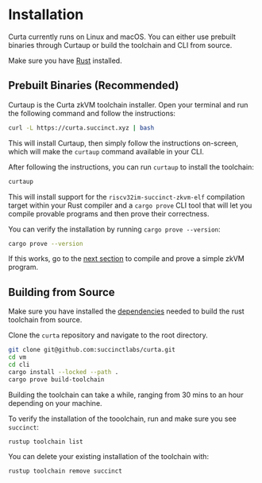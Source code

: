 # Installation

Curta currently runs on Linux and macOS. You can either use prebuilt binaries through Curtaup or
build the toolchain and CLI from source.

Make sure you have [Rust](https://www.rust-lang.org/tools/install) installed.

## Prebuilt Binaries (Recommended)

Curtaup is the Curta zkVM toolchain installer. Open your terminal and run the following command and follow the instructions:

```bash
curl -L https://curta.succinct.xyz | bash
```

This will install Curtaup, then simply follow the instructions on-screen, which will make the `curtaup` command available in your CLI.

After following the instructions, you can run `curtaup` to install the toolchain:

```bash
curtaup
```

This will install support for the `riscv32im-succinct-zkvm-elf` compilation target within your Rust compiler
and a `cargo prove` CLI tool that will let you compile provable programs and then prove their correctness. 

You can verify the installation by running `cargo prove --version`:

```bash
cargo prove --version
```

If this works, go to the [next section](./quickstart.md) to compile and prove a simple zkVM program.

## Building from Source

Make sure you have installed the [dependencies](https://github.com/rust-lang/rust/blob/master/INSTALL.md#dependencies) needed to build the rust toolchain from source.

Clone the `curta` repository and navigate to the root directory. 

```bash
git clone git@github.com:succinctlabs/curta.git
cd vm
cd cli
cargo install --locked --path .
cargo prove build-toolchain
```

Building the toolchain can take a while, ranging from 30 mins to an hour depending on your machine.

To verify the installation of the tooolchain, run and make sure you see `succinct`:

```bash
rustup toolchain list
```

You can delete your existing installation of the toolchain with:

```bash
rustup toolchain remove succinct
```